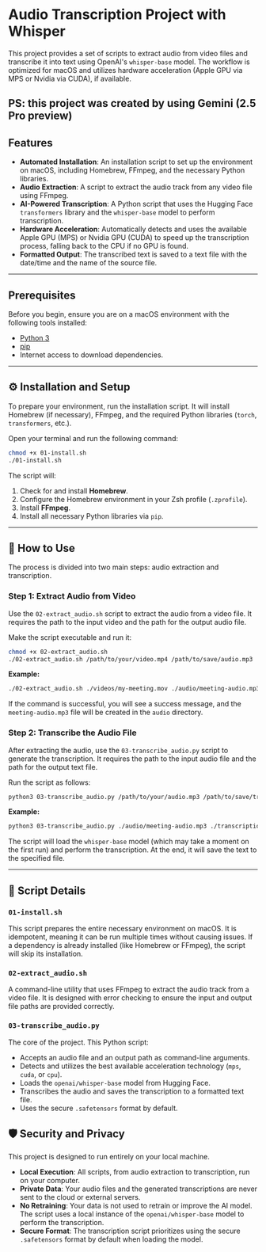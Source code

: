
# Audio Transcription Project with Whisper

This project provides a set of scripts to extract audio from video files and transcribe it into text using OpenAI's `whisper-base` model. The workflow is optimized for macOS and utilizes hardware acceleration (Apple GPU via MPS or Nvidia via CUDA), if available.

PS: this project was created by using Gemini (2.5 Pro preview)
---

## Features

-   **Automated Installation**: An installation script to set up the environment on macOS, including Homebrew, FFmpeg, and the necessary Python libraries.
-   **Audio Extraction**: A script to extract the audio track from any video file using FFmpeg.
-   **AI-Powered Transcription**: A Python script that uses the Hugging Face `transformers` library and the `whisper-base` model to perform transcription.
-   **Hardware Acceleration**: Automatically detects and uses the available Apple GPU (MPS) or Nvidia GPU (CUDA) to speed up the transcription process, falling back to the CPU if no GPU is found.
-   **Formatted Output**: The transcribed text is saved to a text file with the date/time and the name of the source file.

---

## Prerequisites

Before you begin, ensure you are on a macOS environment with the following tools installed:

-   [Python 3](https://www.python.org/)
-   [pip](https://pip.pypa.io/en/stable/installation/)
-   Internet access to download dependencies.

---

## ⚙️ Installation and Setup

To prepare your environment, run the installation script. It will install Homebrew (if necessary), FFmpeg, and the required Python libraries (`torch`, `transformers`, etc.).

Open your terminal and run the following command:

```bash
chmod +x 01-install.sh
./01-install.sh
```

The script will:
1.  Check for and install **Homebrew**.
2.  Configure the Homebrew environment in your Zsh profile (`.zprofile`).
3.  Install **FFmpeg**.
4.  Install all necessary Python libraries via `pip`.

---

## 🚀 How to Use

The process is divided into two main steps: audio extraction and transcription.

### Step 1: Extract Audio from Video

Use the `02-extract_audio.sh` script to extract the audio from a video file. It requires the path to the input video and the path for the output audio file.

Make the script executable and run it:

```bash
chmod +x 02-extract_audio.sh
./02-extract_audio.sh /path/to/your/video.mp4 /path/to/save/audio.mp3
```

**Example:**

```bash
./02-extract_audio.sh ./videos/my-meeting.mov ./audio/meeting-audio.mp3
```

If the command is successful, you will see a success message, and the `meeting-audio.mp3` file will be created in the `audio` directory.

### Step 2: Transcribe the Audio File

After extracting the audio, use the `03-transcribe_audio.py` script to generate the transcription. It requires the path to the input audio file and the path for the output text file.

Run the script as follows:

```bash
python3 03-transcribe_audio.py /path/to/your/audio.mp3 /path/to/save/transcription.txt
```

**Example:**

```bash
python3 03-transcribe_audio.py ./audio/meeting-audio.mp3 ./transcriptions/meeting-transcribed.txt
```

The script will load the `whisper-base` model (which may take a moment on the first run) and perform the transcription. At the end, it will save the text to the specified file.

---

## 📜 Script Details

### `01-install.sh`

This script prepares the entire necessary environment on macOS. It is idempotent, meaning it can be run multiple times without causing issues. If a dependency is already installed (like Homebrew or FFmpeg), the script will skip its installation.

### `02-extract_audio.sh`

A command-line utility that uses FFmpeg to extract the audio track from a video file. It is designed with error checking to ensure the input and output file paths are provided correctly.

### `03-transcribe_audio.py`

The core of the project. This Python script:
-   Accepts an audio file and an output path as command-line arguments.
-   Detects and utilizes the best available acceleration technology (`mps`, `cuda`, or `cpu`).
-   Loads the `openai/whisper-base` model from Hugging Face.
-   Transcribes the audio and saves the transcription to a formatted text file.
-   Uses the secure `.safetensors` format by default.

## 🛡️ Security and Privacy

This project is designed to run entirely on your local machine.

* **Local Execution**: All scripts, from audio extraction to transcription, run on your computer.
* **Private Data**: Your audio files and the generated transcriptions are never sent to the cloud or external servers.
* **No Retraining**: Your data is not used to retrain or improve the AI model. The script uses a local instance of the `openai/whisper-base` model to perform the transcription.
* **Secure Format**: The transcription script prioritizes using the secure `.safetensors` format by default when loading the model.